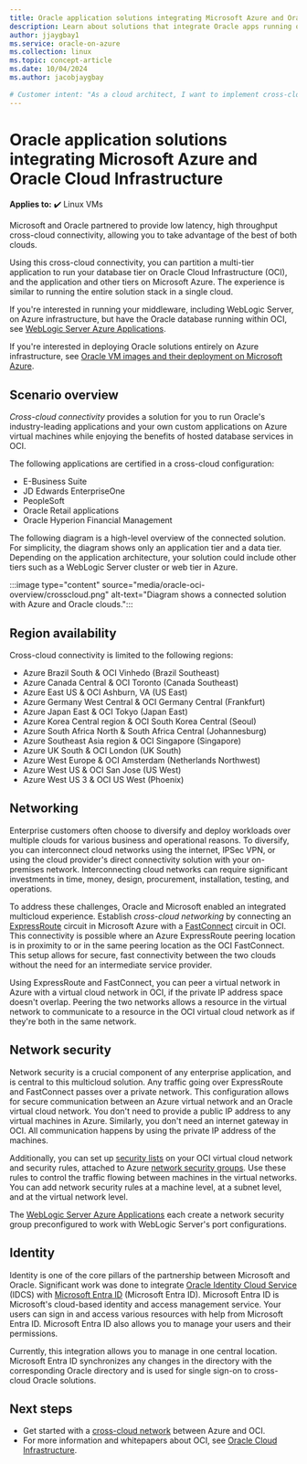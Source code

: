 ```yaml
---
title: Oracle application solutions integrating Microsoft Azure and Oracle Cloud Infrastructure
description: Learn about solutions that integrate Oracle apps running on Microsoft Azure with databases in Oracle Cloud Infrastructure (OCI).
author: jjaygbay1
ms.service: oracle-on-azure
ms.collection: linux
ms.topic: concept-article
ms.date: 10/04/2024
ms.author: jacobjaygbay
 
# Customer intent: "As a cloud architect, I want to implement cross-cloud connectivity between Oracle applications on Azure and databases in OCI, so that I can leverage the strengths of both platforms while ensuring secure and efficient communication between the environments."
---
```

# Oracle application solutions integrating Microsoft Azure and Oracle Cloud Infrastructure 

**Applies to:** :heavy_check_mark: Linux VMs

Microsoft and Oracle partnered to provide low latency, high throughput cross-cloud connectivity, allowing you to take advantage of the best of both clouds.

Using this cross-cloud connectivity, you can partition a multi-tier application to run your database tier on Oracle Cloud Infrastructure (OCI), and the application and other tiers on Microsoft Azure. The experience is similar to running the entire solution stack in a single cloud.

If you're interested in running your middleware, including WebLogic Server, on Azure infrastructure, but have the Oracle database running within OCI, see [WebLogic Server Azure Applications](oracle-weblogic.md).

If you're interested in deploying Oracle solutions entirely on Azure infrastructure, see [Oracle VM images and their deployment on Microsoft Azure](oracle-vm-solutions.md).

## Scenario overview

*Cross-cloud connectivity* provides a solution for you to run Oracle's industry-leading applications and your own custom applications on Azure virtual machines while enjoying the benefits of hosted database services in OCI.

The following applications are certified in a cross-cloud configuration:

- E-Business Suite
- JD Edwards EnterpriseOne
- PeopleSoft
- Oracle Retail applications
- Oracle Hyperion Financial Management

The following diagram is a high-level overview of the connected solution. For simplicity, the diagram shows only an application tier and a data tier. Depending on the application architecture, your solution could include other tiers such as a WebLogic Server cluster or web tier in Azure.

:::image type="content" source="media/oracle-oci-overview/crosscloud.png" alt-text="Diagram shows a connected solution with Azure and Oracle clouds.":::

## Region availability

Cross-cloud connectivity is limited to the following regions:

- Azure Brazil South & OCI Vinhedo (Brazil Southeast)
- Azure Canada Central & OCI Toronto (Canada Southeast)
- Azure East US & OCI Ashburn, VA (US East)
- Azure Germany West Central & OCI Germany Central (Frankfurt)
- Azure Japan East & OCI Tokyo (Japan East)
- Azure Korea Central region & OCI South Korea Central (Seoul)
- Azure South Africa North & South Africa Central (Johannesburg)
- Azure Southeast Asia region & OCI Singapore (Singapore)
- Azure UK South & OCI London (UK South)
- Azure West Europe & OCI Amsterdam (Netherlands Northwest)
- Azure West US & OCI San Jose (US West)
- Azure West US 3 & OCI US West (Phoenix)

## Networking

Enterprise customers often choose to diversify and deploy workloads over multiple clouds for various business and operational reasons. To diversify, you can interconnect cloud networks using the internet, IPSec VPN, or using the cloud provider's direct connectivity solution with your on-premises network. Interconnecting cloud networks can require significant investments in time, money, design, procurement, installation, testing, and operations.

To address these challenges, Oracle and Microsoft enabled an integrated multicloud experience. Establish *cross-cloud networking* by connecting an [ExpressRoute](/azure/expressroute/expressroute-introduction) circuit in Microsoft Azure with a [FastConnect](https://docs.cloud.oracle.com/iaas/Content/Network/Concepts/fastconnectoverview.htm) circuit in OCI. This connectivity is possible where an Azure ExpressRoute peering location is in proximity to or in the same peering location as the OCI FastConnect. This setup allows for secure, fast connectivity between the two clouds without the need for an intermediate service provider.

Using ExpressRoute and FastConnect, you can peer a virtual network in Azure with a virtual cloud network in OCI, if the private IP address space doesn't overlap. Peering the two networks allows a resource in the virtual network to communicate to a resource in the OCI virtual cloud network as if they're both in the same network.

## Network security

Network security is a crucial component of any enterprise application, and is central to this multicloud solution. Any traffic going over ExpressRoute and FastConnect passes over a private network. This configuration allows for secure communication between an Azure virtual network and an Oracle virtual cloud network. You don't need to provide a public IP address to any virtual machines in Azure. Similarly, you don't need an internet gateway in OCI. All communication happens by using the private IP address of the machines.

Additionally, you can set up [security lists](https://docs.cloud.oracle.com/iaas/Content/Network/Concepts/securitylists.htm) on your OCI virtual cloud network and security rules, attached to Azure [network security groups](/azure/virtual-network/network-security-groups-overview). Use these rules to control the traffic flowing between machines in the virtual networks. You can add network security rules at a machine level, at a subnet level, and at the virtual network level.

The [WebLogic Server Azure Applications](oracle-weblogic.md) each create a network security group preconfigured to work with WebLogic Server's port configurations.

## Identity

Identity is one of the core pillars of the partnership between Microsoft and Oracle. Significant work was done to integrate [Oracle Identity Cloud Service](https://docs.oracle.com/en/cloud/paas/identity-cloud/index.html) (IDCS) with [Microsoft Entra ID](/azure/active-directory/) (Microsoft Entra ID). Microsoft Entra ID is Microsoft's cloud-based identity and access management service. Your users can sign in and access various resources with help from Microsoft Entra ID. Microsoft Entra ID also allows you to manage your users and their permissions.

Currently, this integration allows you to manage in one central location. Microsoft Entra ID synchronizes any changes in the directory with the corresponding Oracle directory and is used for single sign-on to cross-cloud Oracle solutions.

## Next steps

- Get started with a [cross-cloud network](configure-azure-oci-networking.md) between Azure and OCI.
- For more information and whitepapers about OCI, see [Oracle Cloud Infrastructure](https://docs.cloud.oracle.com/iaas/Content/home.htm).
